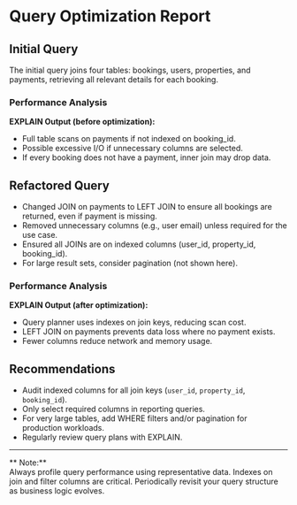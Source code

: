 # Query Optimization Report

## Initial Query

The initial query joins four tables: bookings, users, properties, and payments, retrieving all relevant details for each booking.

### Performance Analysis

**EXPLAIN Output (before optimization):**
- Full table scans on payments if not indexed on booking_id.
- Possible excessive I/O if unnecessary columns are selected.
- If every booking does not have a payment, inner join may drop data.

## Refactored Query

- Changed JOIN on payments to LEFT JOIN to ensure all bookings are returned, even if payment is missing.
- Removed unnecessary columns (e.g., user email) unless required for the use case.
- Ensured all JOINs are on indexed columns (user_id, property_id, booking_id).
- For large result sets, consider pagination (not shown here).

### Performance Analysis

**EXPLAIN Output (after optimization):**
- Query planner uses indexes on join keys, reducing scan cost.
- LEFT JOIN on payments prevents data loss where no payment exists.
- Fewer columns reduce network and memory usage.

## Recommendations

- Audit indexed columns for all join keys (`user_id`, `property_id`, `booking_id`).
- Only select required columns in reporting queries.
- For very large tables, add WHERE filters and/or pagination for production workloads.
- Regularly review query plans with EXPLAIN.

---

** Note:**  
Always profile query performance using representative data. Indexes on join and filter columns are critical. Periodically revisit your query structure as business logic evolves.
